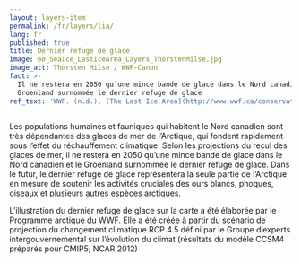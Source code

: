 ```yaml
---
layout: layers-item
permalink: /fr/layers/lia/
lang: fr
published: true
title: Dernier refuge de glace
image: 60_SeaIce_LastIceArea_Layers_ThorstenMilse.jpg
image_att: Thorsten Milse / WWF-Canon
fact: >-
  Il ne restera en 2050 qu’une mince bande de glace dans le Nord canadien et le
  Groenland surnommée le dernier refuge de glace
ref_text: 'WWF. (n.d.). [The Last Ice Area](http://www.wwf.ca/conservation/arctic/lia/)'
---
```

Les populations humaines et fauniques qui habitent le Nord canadien sont très dépendantes des glaces de mer de l’Arctique, qui fondent rapidement sous l’effet du réchauffement climatique. Selon les projections du recul des glaces de mer, il ne restera en 2050 qu’une mince bande de glace dans le Nord canadien et le Groenland surnommée le dernier refuge de glace. Dans le futur, le dernier refuge de glace représentera la seule partie de l’Arctique en mesure de soutenir les activités cruciales des ours blancs, phoques, oiseaux et plusieurs autres espèces arctiques.

L’illustration du dernier refuge de glace sur la carte a été élaborée par le Programme arctique du WWF. Elle a été créée à partir du scénario de projection du changement climatique RCP 4.5 défini par le Groupe d’experts intergouvernemental sur l’évolution du climat (résultats du modèle CCSM4 préparés pour CMIP5; NCAR 2012)
